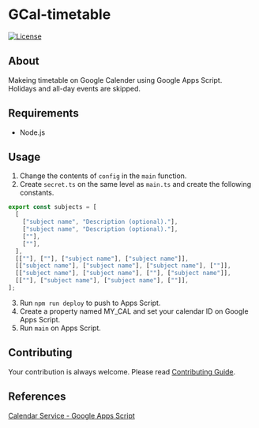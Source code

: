 # GCal-timetable

[![License](https://img.shields.io/github/license/rmuraix/Gcal-timetable)](./LICENSE)

## About

Makeing timetable on Google Calender using Google Apps Script.  
Holidays and all-day events are skipped.

## Requirements

- Node.js

## Usage

1. Change the contents of `config` in the `main` function.
2. Create `secret.ts` on the same level as `main.ts` and create the following constants.

```typescript
export const subjects = [
  [
    ["subject name", "Description (optional)."],
    ["subject name", "Description (optional)."],
    [""],
    [""],
  ],
  [[""], [""], ["subject name"], ["subject name"]],
  [["subject name"], ["subject name"], ["subject name"], [""]],
  [["subject name"], ["subject name"], [""], ["subject name"]],
  [[""], ["subject name"], ["subject name"], [""]],
];
```

3. Run `npm run deploy` to push to Apps Script.
4. Create a property named MY_CAL and set your calendar ID on Google Apps Script.
5. Run `main` on Apps Script.

## Contributing

Your contribution is always welcome. Please read [Contributing Guide](.github/CONTRIBUTING.md).

## References

[Calendar Service - Google Apps Script](https://developers.google.com/apps-script/reference/calendar)
